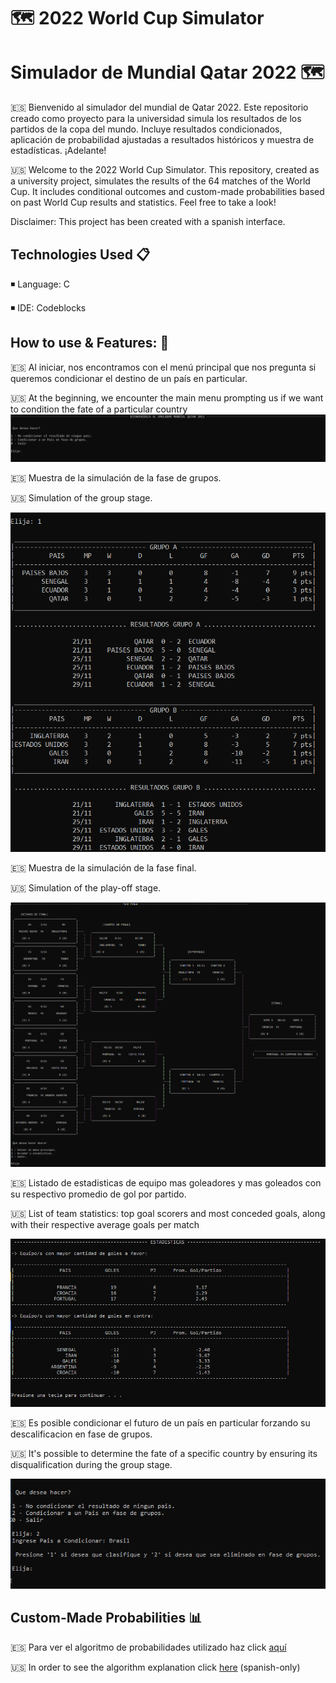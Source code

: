 # 🗺️ 2022 World Cup Simulator
# Simulador de Mundial Qatar 2022 🗺️

🇪🇸 Bienvenido al simulador del mundial de Qatar 2022.
Este repositorio creado como proyecto para la universidad simula los resultados de los partidos de la copa del mundo.
Incluye resultados condicionados, aplicación de probabilidad ajustadas a resultados históricos y muestra de estadísticas.
¡Adelante!

🇺🇸  Welcome to the 2022 World Cup Simulator.
This repository, created as a university project, simulates the results of the 64 matches of the World Cup.
It includes conditional outcomes and custom-made probabilities based on past World Cup results and statistics.
Feel free to take a look!

Disclaimer: This project has been created with a spanish interface.

## Technologies Used 📋

◾ Language: C

◾ IDE: Codeblocks

## How to use & Features: 🚀

🇪🇸 Al iniciar, nos encontramos con el menú principal que nos pregunta si queremos condicionar el destino de un país en particular.

🇺🇸 At the beginning, we encounter the main menu prompting us if we want to condition the fate of a particular country
![](assets/1.png)

🇪🇸 Muestra de la simulación de la fase de grupos.

🇺🇸 Simulation of the group stage.

![](assets/2.png)

🇪🇸 Muestra de la simulación de la fase final.

🇺🇸 Simulation of the play-off stage.

![D](assets/3.png)

🇪🇸 Listado de estadisticas de equipo mas goleadores y mas goleados con su respectivo promedio de gol por partido.

🇺🇸 List of team statistics: top goal scorers and most conceded goals, along with their respective average goals per match 

![](assets/4.png)

🇪🇸 Es posible condicionar el futuro de un país en particular forzando su descalificacion en fase de grupos.

🇺🇸 It's possible to determine the fate of a specific country by ensuring its disqualification during the group stage.

![](assets/5.png)

## Custom-Made Probabilities 📊

🇪🇸 Para ver el algoritmo de probabilidades utilizado haz click [aquí](assets/algorithm_explanation.pdf)

🇺🇸 In order to see the algorithm explanation click [here](assets/algorithm_explanation.pdf) (spanish-only)
